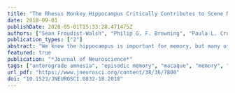 ```yaml
---
title: "The Rhesus Monkey Hippocampus Critically Contributes to Scene Memory Retrieval, But Not New Learning"
date: 2018-09-01
publishDate: 2020-05-01T15:33:28.471475Z
authors: ["Sean Froudist-Walsh", "Philip G. F. Browning", "Paula L. Croxson", "Kathy L. Murphy", "Jul Lea Shamy", "Tess L. Veuthey", "Charles R. E. Wilson", "Mark G. Baxter"]
publication_types: ["2"]
abstract: "We know the hippocampus is important for memory, but many of the lesion studies in humans and non-human primates investigating the role of the hippocampus in memory have also affected other related structures. Studies in rodents can overcome this difficulty, but it is not possible to study many distinct memories in rodents. This makes it hard to identify the precise role of the hippocampus in encoding and recall of multiple episodic memories. We investigated how precise lesions to the hippocampus affect the recall of memories created 1-4 months before the lesion, and the creation of new episodic memories after the lesion. Lesions to the hippocampus affected recall of memories, no matter how old they were. This shows that the hippocampus is important for recalling episodic memories for a long time into the past. Perhaps surprisingly, the lesions did not affect the ability to create new memories. We need to investigate ways by which new episodic memories can be created without a functioning hippocampus. "
featured: true
publication: "*Journal of Neuroscience*"
tags: ["anterograde amnesia", "episodic memory", "macaque", "memory", "retrograde amnesia", "rhesus"]
url_pdf: "https://www.jneurosci.org/content/38/36/7800"
doi: "10.1523/JNEUROSCI.0832-18.2018"
---
```


